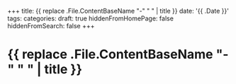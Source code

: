 +++
title: {{ replace .File.ContentBaseName "-" " " | title }}
date: '{{ .Date }}'
tags: 
categories: 
draft: true
hiddenFromHomePage: false
hiddenFromSearch: false
+++

# {{ replace .File.ContentBaseName "-" " " | title }}
